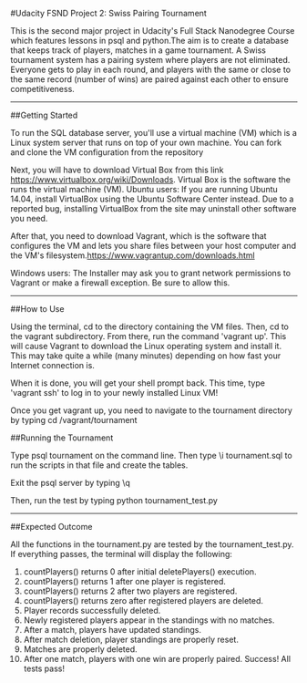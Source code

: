 #Udacity FSND Project 2: Swiss Pairing Tournament

This is the second major project in Udacity's Full Stack Nanodegree Course which features lessons in psql and python.The aim is to create a database that keeps track of players, matches in a game tournament. A Swiss tournament system has a pairing system where players are not eliminated.  Everyone gets to play in each round, and players with the same or close to the same record (number of wins) are paired against each other to ensure competitiveness. 

---

##Getting Started

To run the SQL database server, you'll use a virtual machine (VM) which is a Linux system server that runs on top of your own machine. You can fork and clone the VM configuration from the repository 

Next, you will have to download Virtual Box from this link https://www.virtualbox.org/wiki/Downloads.  Virtual Box is the software the runs the virtual machine (VM). 
Ubuntu users: If you are running Ubuntu 14.04, install VirtualBox using the Ubuntu Software Center instead. Due to a reported bug, installing VirtualBox from the site may uninstall other software you need.

After that, you need to download Vagrant, which is the software that configures the VM and lets you share files between your host computer and the VM's filesystem.https://www.vagrantup.com/downloads.html 

Windows users: The Installer may ask you to grant network permissions to Vagrant or make a firewall exception. Be sure to allow this.

---

##How to Use

Using the terminal, cd to the directory containing the VM files.  Then, cd to the vagrant subdirectory.  From there, run the command 'vagrant up'.  This will cause Vagrant to download the Linux operating system and install it. This may take quite a while (many minutes) depending on how fast your Internet connection is.

When it is done, you will get your shell prompt back.  This time, type 'vagrant ssh' to log in to your newly installed Linux VM!

Once you get vagrant up, you need to navigate to the tournament directory by typing cd /vagrant/tournament

##Running the Tournament

Type psql tournament on the command line.  Then type \i tournament.sql to run the scripts in that file and create the tables.  

Exit the psql server by typing \q

Then, run the test by typing python tournament_test.py

---


##Expected Outcome

All the functions in the tournament.py are tested by the tournament_test.py.  If everything passes, the terminal will display the following:

1. countPlayers() returns 0 after initial deletePlayers() execution.
2. countPlayers() returns 1 after one player is registered.
3. countPlayers() returns 2 after two players are registered.
4. countPlayers() returns zero after registered players are deleted.
5. Player records successfully deleted.
6. Newly registered players appear in the standings with no matches.
7. After a match, players have updated standings.
8. After match deletion, player standings are properly reset.
9. Matches are properly deleted.
10. After one match, players with one win are properly paired.
Success! All tests pass!